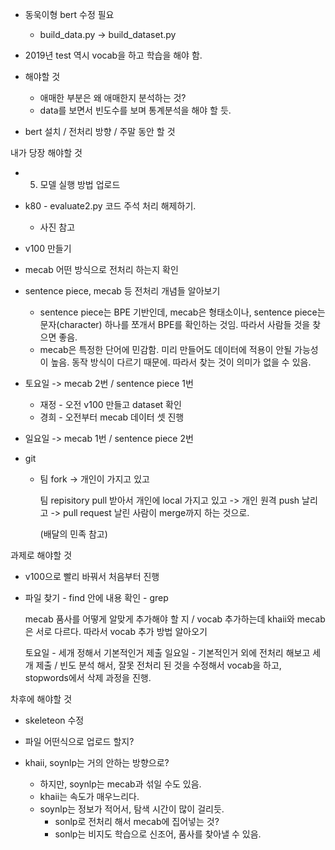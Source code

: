 - 동욱이형 bert 수정 필요
  - build_data.py -> build_dataset.py

- 2019년 test 역시 vocab을 하고 학습을 해야 함.
- 해야할 것
  - 애매한 부분은 왜 애매한지 분석하는 것?
  - data를 보면서 빈도수를 보며 통계분석을 해야 할 듯.
- bert 설치 / 전처리 방향 / 주말 동안 할 것



내가 당장 해야할 것

- 5. 모델 실행 방법 업로드

- k80 - evaluate2.py 코드 주석 처리 해제하기.

  - 사진 참고

- v100 만들기

- mecab 어떤 방식으로 전처리 하는지 확인

- sentence piece, mecab 등 전처리 개념들 알아보기

  - sentence piece는 BPE 기반인데, mecab은 형태소이나, sentence piece는 문자(character) 하나를 쪼개서 BPE를 확인하는 것임. 따라서 사람들 것을 찾으면 좋음. 
  - mecab은 특정한 단어에 민감함.  미리 만들어도 데이터에 적용이 안될 가능성이 높음. 동작 방식이 다르기 때문에. 따라서 찾는 것이 의미가 없을 수 있음.

- 토요일 -> mecab 2번 / sentence piece 1번

  - 재정 - 오전 v100 만들고 dataset 확인
  - 경희 - 오전부터 mecab 데이터 셋 진행

- 일요일 -> mecab 1번 / sentence piece 2번

- git

  - 팀 fork -> 개인이 가지고 있고 

    팀 repisitory pull 받아서 개인에 local 가지고 있고 -> 개인 원격 push 날리고 -> pull request 날린 사람이 merge까지 하는 것으로.

    (배달의 민족 참고)



과제로 해야할 것

- v100으로 빨리 바꿔서 처음부터 진행

- 파일 찾기 - find
  안에 내용 확인 - grep 


  mecab 품사를 어떻게 알맞게 추가해야 할 지 / vocab 추가하는데 khaii와 mecab은 서로 다르다. 따라서 vocab 추가 방법 알아오기

  토요일 - 세개 정해서 기본적인거 제출 
  일요일 - 기본적인거 외에 전처리 해보고 세개 제출 / 빈도 분석 해서, 잘못 전처리 된 것을 수정해서 vocab을 하고, stopwords에서 삭제 과정을 진행.





차후에 해야할 것

- skeleteon 수정

- 파일 어떤식으로 업로드 할지?

- khaii, soynlp는 거의 안하는 방향으로?

  - 하지만, soynlp는 mecab과 섞일 수도 있음.
  - khaii는 속도가 매우느리다.
  - soynlp는 정보가 적어서, 탐색 시간이 많이 걸리듯.
    - sonlp로 전처리 해서 mecab에 집어넣는 것?
    - sonlp는 비지도 학습으로 신조어, 품사를 찾아낼 수 있음.

  
